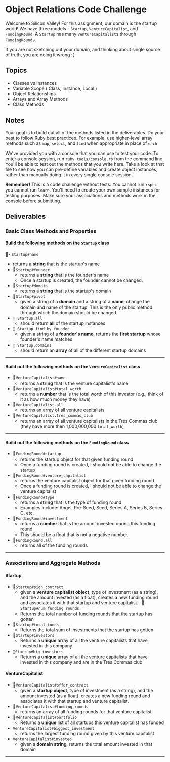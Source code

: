 # Object Relations Code Challenge

Welcome to Silicon Valley! For this assignment, our domain is the startup world! We have three models - `Startup`, `VentureCapitalist`, and `FundingRound`. A `Startup` has many `VentureCapitalist`s through `FundingRound`s.

If you are not sketching out your domain, and thinking about single source of truth,
you are doing it wrong :(

## Topics

- Classes vs Instances
- Variable Scope ( Class, Instance, Local )
- Object Relationships
- Arrays and Array Methods
- Class Methods

## Notes

Your goal is to build out all of the methods listed in the deliverables. Do your best to follow Ruby best practices. For example, use higher-level array methods such as `map`, `select`, and `find` when appropriate in place of `each`

We've provided you with a console that you can use to test your code. To enter a console session, run `ruby tools/console.rb` from the command line. You'll be able to test out the methods that you write here. Take a look at that file to see how you can pre-define variables and create object instances, rather than manually doing it in every single console session.

**Remember!** This is a code challenge without tests. You cannot run `rspec` you cannot run `learn`. You'll need to create your own sample instances for testing purposes. Make sure your associations and methods work in the console before submitting.

## Deliverables

### Basic Class Methods and Properties

#### Build the following methods on the `Startup` class

🤑- `Startup#name`
  - returns a **string** that is the startup's name
- 🤑`Startup#founder`
  - returns a **string** that is the founder's name
  - Once a startup is created, the founder cannot be changed.
- 🤑`Startup#domain`
  - returns a **string** that is the startup's domain
- 🤑`Startup#pivot`
  - given a string of a **domain** and a string of a **name**, change the domain
    and name of the startup. This is the only public method through which the
    domain should be changed.
- `🤑 Startup.all`
  - should return **all** of the startup instances
- `🤑 Startup.find_by_founder`
  - given a string of a **founder's name**, returns the **first startup** whose founder's name matches
- `🤑 Startup.domains`
  - should return an **array** of all of the different startup domains

---

#### Build out the following methods on the `VentureCapitalist` class

- 🤑`VentureCapitalist#name`
  - returns a **string** that is the venture capitalist's name
- 🤑`VentureCapitalist#total_worth`
  - returns a **number** that is the total worth of this investor (e.g., think of it as how much money they have)
- 🤑`VentureCapitalist.all`
  - returns an array of all venture capitalists
- 🤑`VentureCapitalist.tres_commas_club`
  - returns an array of all venture capitalists in the Trés Commas club (they have more then 1,000,000,000 `total_worth`)

---

#### Build out the following methods on the `FundingRound` class

- 🤑`FundingRound#startup`
  - returns the startup object for that given funding round
  - Once a funding round is created, I should not be able to change the startup
- 🤑`FundingRound#venture_capitalist`
  - returns the venture capitalist object for that given funding round
  - Once a funding round is created, I should not be able to change the venture capitalist
- 🤑`FundingRound#type`
  - returns a **string** that is the type of funding round
  - Examples include: Angel, Pre-Seed, Seed, Series A, Series B, Series C, etc.
- 🤑`FundingRound#investment`
  - returns a **number** that is the amount invested during this funding round
  - This should be a float that is not a negative number.
- 🤑`FundingRound.all`
  - returns all of the funding rounds

---

### Associations and Aggregate Methods

#### Startup

- 🤑`Startup#sign_contract`
  - given a **venture capitalist object**, type of investment (as a string), and the amount invested (as a float), creates a new funding round and associates it with that startup and venture capitalist.
-🤑 `Startup#num_funding_rounds`
  - Returns the total number of funding rounds that the startup has gotten
- 🤑`Startup#total_funds`
  - Returns the total sum of investments that the startup has gotten
- 🤑`Startup#investors`
  - Returns a **unique** array of all the venture capitalists that have invested in this company
- `🤑Startup#big_investors`
  - Returns a **unique** array of all the venture capitalists that have invested in this company and are in the Trés Commas club

#### VentureCapitalist

- 🤑`VentureCapitalist#offer_contract`
  - given a **startup object**, type of investment (as a string), and the amount invested (as a float), creates a new funding round and associates it with that startup and venture capitalist.
- 🤑`VentureCapitalist#funding_rounds`
  - returns an array of all funding rounds for that venture capitalist
- 🤑`VentureCapitalist#portfolio`
  - Returns a **unique** list of all startups this venture capitalist has funded
- `VentureCapitalist#biggest_investment`
  - returns the largest funding round given by this venture capitalist
- `VentureCapitalist#invested`
  - given a **domain string**, returns the total amount invested in that domain

---
